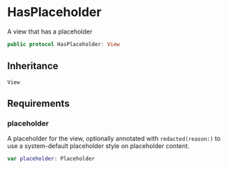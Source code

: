 # HasPlaceholder

A view that has a placeholder

``` swift
public protocol HasPlaceholder: View
```

## Inheritance

`View`

## Requirements

### placeholder

A placeholder for the view, optionally annotated with `redacted(reason:​)` to use a system-default placeholder style on placeholder content.

``` swift
var placeholder: Placeholder
```
